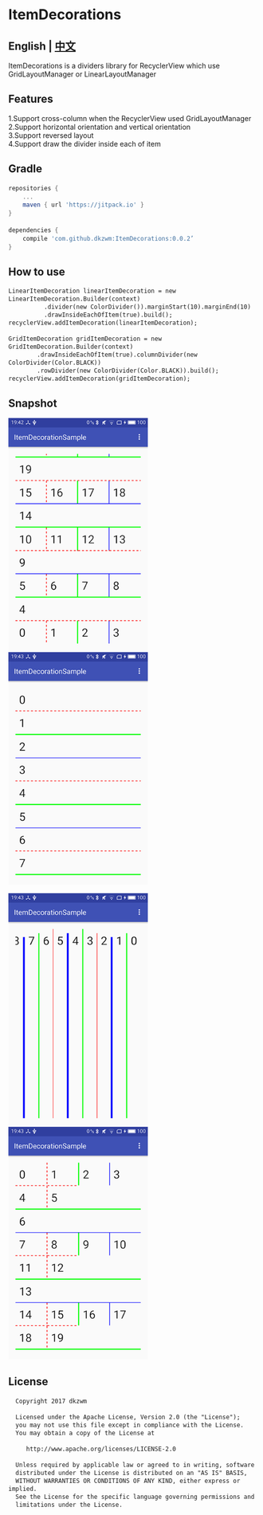 # ItemDecorations
## English | [中文](https://github.com/dkzwm/ItemDecorations/blob/master/README_CN.md)
<p>
ItemDecorations is a dividers library for RecyclerView which use GridLayoutManager or LinearLayoutManager
<p/>

## Features
 1.Support cross-column when the RecyclerView used GridLayoutManager  
 2.Support horizontal orientation and vertical orientation  
 3.Support reversed layout  
 4.Support draw the divider inside each of item  

## Gradle
```groovy
repositories {  
    ...
    maven { url 'https://jitpack.io' }  
}

dependencies {  
    compile 'com.github.dkzwm:ItemDecorations:0.0.2’
}
``` 

## How to use
```
LinearItemDecoration linearItemDecoration = new LinearItemDecoration.Builder(context)
          .divider(new ColorDivider()).marginStart(10).marginEnd(10)
          .drawInsideEachOfItem(true).build();
recyclerView.addItemDecoration(linearItemDecoration);

GridItemDecoration gridItemDecoration = new GridItemDecoration.Builder(context)
        .drawInsideEachOfItem(true).columnDivider(new ColorDivider(Color.BLACK))
        .rowDivider(new ColorDivider(Color.BLACK)).build();
recyclerView.addItemDecoration(gridItemDecoration);
```
## Snapshot
<p>
<img src="snapshot1.png" alt="Drawing" width="280" />
<img src="snapshot2.png" alt="Drawing" width="280" />
<p/>
<p>
<img src="snapshot3.png" alt="Drawing" width="280" />
<img src="snapshot4.png" alt="Drawing" width="280" />
<p/>


  License
  -------

      Copyright 2017 dkzwm

      Licensed under the Apache License, Version 2.0 (the "License");
      you may not use this file except in compliance with the License.
      You may obtain a copy of the License at

         http://www.apache.org/licenses/LICENSE-2.0

      Unless required by applicable law or agreed to in writing, software
      distributed under the License is distributed on an "AS IS" BASIS,
      WITHOUT WARRANTIES OR CONDITIONS OF ANY KIND, either express or implied.
      See the License for the specific language governing permissions and
      limitations under the License.